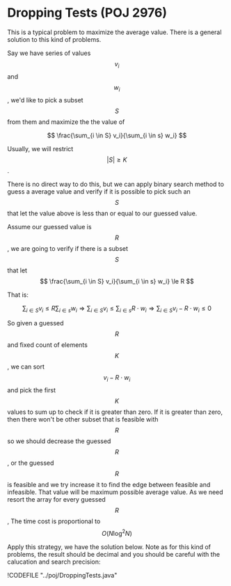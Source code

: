 # Dropping Tests (POJ 2976)

This is a typical problem to maximize the average value. There is a general solution to this kind
of problems.

Say we have series of values $$v_i$$ and $$w_i$$, we'd like to pick a subset $$S$$ from them and maximize
the the value of

$$
\frac{\sum_{i \in S} v_i}{\sum_{i \in s} w_i}
$$

Usually, we will restrict $$|S| \ge K$$.

There is no direct way to do this, but we can apply binary search method to guess a average value
and verify if it is possible to pick such an $$S$$ that let the value above is less than or equal to
our guessed value.

Assume our guessed value is $$R$$, we are going to verify if there is a subset $$S$$ that let
$$
\frac{\sum_{i \in S} v_i}{\sum_{i \in s} w_i} \le R
$$

That is:

$$
\sum_{i\in S}v_{i} \le R\sum_{i\in s}w_{i} \Rightarrow
\sum_{i\in S}v_{i} \le \sum_{i\in s}R\cdot w_{i} \Rightarrow
\sum_{i\in S}v_{i}-R\cdot w_{i}	\le	0
$$

So given a guessed $$R$$ and fixed count of elements $$K$$, we can sort $$v_i - R\cdot w_i$$ and
pick the first $$K$$ values to sum up to check if it is greater than zero. If it is greater than zero,
then there won't be other subset that is feasible with $$R$$ so we should decrease the guessed $$R$$,
or the guessed $$R$$ is feasible and we try increase it to find the edge between feasible and infeasible.
That value will be maximum possible average value. As we need resort the array for every guessed $$R$$,
The time cost is proportional to $$O(N\log^2 N)$$

Apply this strategy, we have the solution below. Note as for this kind of problems, the result should be decimal
and you should be careful with the calucation and search precision:

!CODEFILE "../poj/DroppingTests.java"
